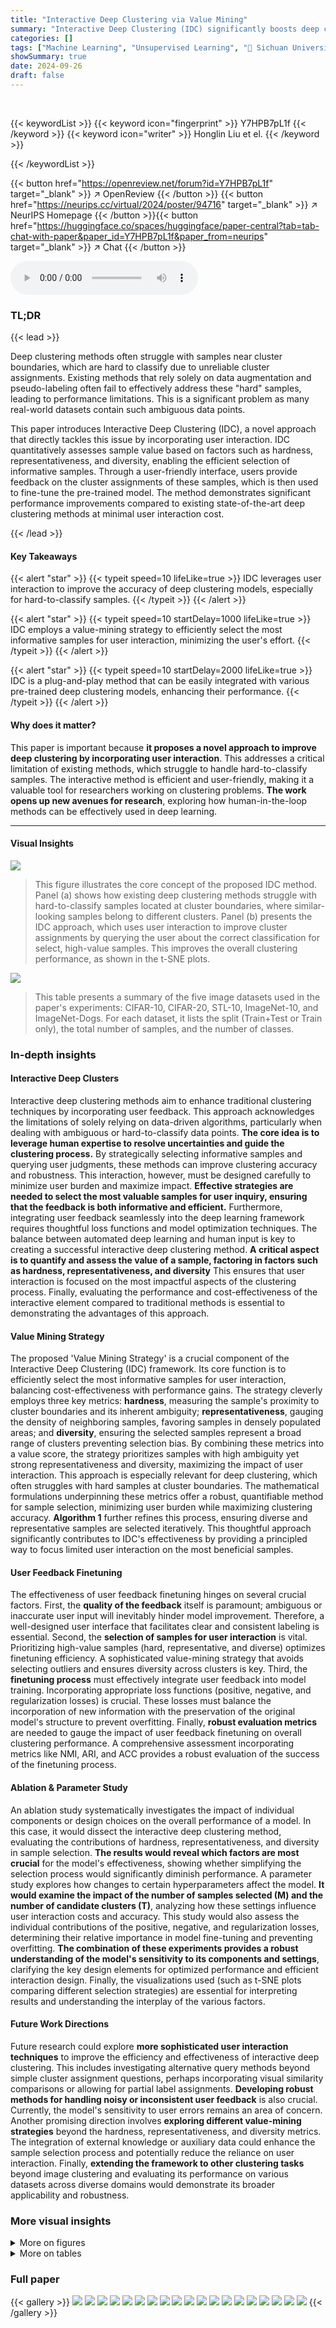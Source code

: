 ```yaml
---
title: "Interactive Deep Clustering via Value Mining"
summary: "Interactive Deep Clustering (IDC) significantly boosts deep clustering performance by strategically incorporating minimal user interaction to resolve ambiguous sample classifications."
categories: []
tags: ["Machine Learning", "Unsupervised Learning", "🏢 Sichuan University",]
showSummary: true
date: 2024-09-26
draft: false
---
```


<br>

{{< keywordList >}}
{{< keyword icon="fingerprint" >}} Y7HPB7pL1f {{< /keyword >}}
{{< keyword icon="writer" >}} Honglin Liu et el. {{< /keyword >}}
 
{{< /keywordList >}}

{{< button href="https://openreview.net/forum?id=Y7HPB7pL1f" target="_blank" >}}
↗ OpenReview
{{< /button >}}
{{< button href="https://neurips.cc/virtual/2024/poster/94716" target="_blank" >}}
↗ NeurIPS Homepage
{{< /button >}}{{< button href="https://huggingface.co/spaces/huggingface/paper-central?tab=tab-chat-with-paper&paper_id=Y7HPB7pL1f&paper_from=neurips" target="_blank" >}}
↗ Chat
{{< /button >}}



<audio controls>
    <source src="https://ai-paper-reviewer.com/Y7HPB7pL1f/podcast.wav" type="audio/wav">
    Your browser does not support the audio element.
</audio>


### TL;DR


{{< lead >}}

Deep clustering methods often struggle with samples near cluster boundaries, which are hard to classify due to unreliable cluster assignments.  Existing methods that rely solely on data augmentation and pseudo-labeling often fail to effectively address these "hard" samples, leading to performance limitations. This is a significant problem as many real-world datasets contain such ambiguous data points.

This paper introduces Interactive Deep Clustering (IDC), a novel approach that directly tackles this issue by incorporating user interaction.  IDC quantitatively assesses sample value based on factors such as hardness, representativeness, and diversity, enabling the efficient selection of informative samples.  Through a user-friendly interface, users provide feedback on the cluster assignments of these samples, which is then used to fine-tune the pre-trained model. The method demonstrates significant performance improvements compared to existing state-of-the-art deep clustering methods at minimal user interaction cost.

{{< /lead >}}


#### Key Takeaways

{{< alert "star" >}}
{{< typeit speed=10 lifeLike=true >}} IDC leverages user interaction to improve the accuracy of deep clustering models, especially for hard-to-classify samples. {{< /typeit >}}
{{< /alert >}}

{{< alert "star" >}}
{{< typeit speed=10 startDelay=1000 lifeLike=true >}} IDC employs a value-mining strategy to efficiently select the most informative samples for user interaction, minimizing the user's effort. {{< /typeit >}}
{{< /alert >}}

{{< alert "star" >}}
{{< typeit speed=10 startDelay=2000 lifeLike=true >}} IDC is a plug-and-play method that can be easily integrated with various pre-trained deep clustering models, enhancing their performance. {{< /typeit >}}
{{< /alert >}}

#### Why does it matter?
This paper is important because **it proposes a novel approach to improve deep clustering by incorporating user interaction**. This addresses a critical limitation of existing methods, which struggle to handle hard-to-classify samples. The interactive method is efficient and user-friendly, making it a valuable tool for researchers working on clustering problems.  **The work opens up new avenues for research**, exploring how human-in-the-loop methods can be effectively used in deep learning.

------
#### Visual Insights



![](https://ai-paper-reviewer.com/Y7HPB7pL1f/figures_1_1.jpg)

> This figure illustrates the core concept of the proposed IDC method.  Panel (a) shows how existing deep clustering methods struggle with hard-to-classify samples located at cluster boundaries, where similar-looking samples belong to different clusters. Panel (b) presents the IDC approach, which uses user interaction to improve cluster assignments by querying the user about the correct classification for select, high-value samples. This improves the overall clustering performance, as shown in the t-SNE plots.





![](https://ai-paper-reviewer.com/Y7HPB7pL1f/tables_6_1.jpg)

> This table presents a summary of the five image datasets used in the paper's experiments: CIFAR-10, CIFAR-20, STL-10, ImageNet-10, and ImageNet-Dogs. For each dataset, it lists the split (Train+Test or Train only), the total number of samples, and the number of classes.





### In-depth insights


#### Interactive Deep Clusters
Interactive deep clustering methods aim to enhance traditional clustering techniques by incorporating user feedback.  This approach acknowledges the limitations of solely relying on data-driven algorithms, particularly when dealing with ambiguous or hard-to-classify data points. **The core idea is to leverage human expertise to resolve uncertainties and guide the clustering process.**  By strategically selecting informative samples and querying user judgments, these methods can improve clustering accuracy and robustness.  This interaction, however, must be designed carefully to minimize user burden and maximize impact. **Effective strategies are needed to select the most valuable samples for user inquiry, ensuring that the feedback is both informative and efficient.** Furthermore, integrating user feedback seamlessly into the deep learning framework requires thoughtful loss functions and model optimization techniques. The balance between automated deep learning and human input is key to creating a successful interactive deep clustering method.  **A critical aspect is to quantify and assess the value of a sample, factoring in factors such as hardness, representativeness, and diversity**  This ensures that user interaction is focused on the most impactful aspects of the clustering process.  Finally, evaluating the performance and cost-effectiveness of the interactive element compared to traditional methods is essential to demonstrating the advantages of this approach.

#### Value Mining Strategy
The proposed 'Value Mining Strategy' is a crucial component of the Interactive Deep Clustering (IDC) framework. Its core function is to efficiently select the most informative samples for user interaction, balancing cost-effectiveness with performance gains. The strategy cleverly employs three key metrics: **hardness**, measuring the sample's proximity to cluster boundaries and its inherent ambiguity; **representativeness**, gauging the density of neighboring samples, favoring samples in densely populated areas; and **diversity**, ensuring the selected samples represent a broad range of clusters preventing selection bias. By combining these metrics into a value score, the strategy prioritizes samples with high ambiguity yet strong representativeness and diversity, maximizing the impact of user interaction. This approach is especially relevant for deep clustering, which often struggles with hard samples at cluster boundaries. The mathematical formulations underpinning these metrics offer a robust, quantifiable method for sample selection, minimizing user burden while maximizing clustering accuracy.  **Algorithm 1** further refines this process, ensuring diverse and representative samples are selected iteratively. This thoughtful approach significantly contributes to IDC's effectiveness by providing a principled way to focus limited user interaction on the most beneficial samples.

#### User Feedback Finetuning
The effectiveness of user feedback finetuning hinges on several crucial factors.  First, the **quality of the feedback** itself is paramount; ambiguous or inaccurate user input will inevitably hinder model improvement.  Therefore, a well-designed user interface that facilitates clear and consistent labeling is essential.  Second, the **selection of samples for user interaction** is vital. Prioritizing high-value samples (hard, representative, and diverse) optimizes finetuning efficiency.  A sophisticated value-mining strategy that avoids selecting outliers and ensures diversity across clusters is key.  Third, the **finetuning process** must effectively integrate user feedback into model training. Incorporating appropriate loss functions (positive, negative, and regularization losses) is crucial.  These losses must balance the incorporation of new information with the preservation of the original model's structure to prevent overfitting.   Finally,  **robust evaluation metrics** are needed to gauge the impact of user feedback finetuning on overall clustering performance.  A comprehensive assessment incorporating metrics like NMI, ARI, and ACC provides a robust evaluation of the success of the finetuning process.

#### Ablation & Parameter Study
An ablation study systematically investigates the impact of individual components or design choices on the overall performance of a model.  In this case, it would dissect the interactive deep clustering method, evaluating the contributions of hardness, representativeness, and diversity in sample selection. **The results would reveal which factors are most crucial** for the model's effectiveness, showing whether simplifying the selection process would significantly diminish performance.  A parameter study explores how changes to certain hyperparameters affect the model. **It would examine the impact of the number of samples selected (M) and the number of candidate clusters (T)**, analyzing how these settings influence user interaction costs and accuracy. This study would also assess the individual contributions of the positive, negative, and regularization losses, determining their relative importance in model fine-tuning and preventing overfitting.  **The combination of these experiments provides a robust understanding of the model's sensitivity to its components and settings**, clarifying the key design elements for optimized performance and efficient interaction design.  Finally, the visualizations used (such as t-SNE plots comparing different selection strategies) are essential for interpreting results and understanding the interplay of the various factors.

#### Future Work Directions
Future research could explore **more sophisticated user interaction techniques** to improve the efficiency and effectiveness of interactive deep clustering.  This includes investigating alternative query methods beyond simple cluster assignment questions, perhaps incorporating visual similarity comparisons or allowing for partial label assignments.  **Developing robust methods for handling noisy or inconsistent user feedback** is also crucial.  Currently, the model's sensitivity to user errors remains an area of concern.   Another promising direction involves **exploring different value-mining strategies** beyond the hardness, representativeness, and diversity metrics. The integration of external knowledge or auxiliary data could enhance the sample selection process and potentially reduce the reliance on user interaction. Finally, **extending the framework to other clustering tasks** beyond image clustering and evaluating its performance on various datasets across diverse domains would demonstrate its broader applicability and robustness.


### More visual insights

<details>
<summary>More on figures
</summary>


![](https://ai-paper-reviewer.com/Y7HPB7pL1f/figures_1_2.jpg)

> This figure illustrates the core concept of the proposed method.  Panel (a) shows how existing deep clustering methods struggle to distinguish hard samples at cluster boundaries, where similar-looking samples may belong to different clusters.  Panel (b) presents the solution proposed in the paper: Interactive Deep Clustering (IDC), which addresses the problem by incorporating user interaction.  IDC selects important samples, queries the user about their correct cluster assignments, and uses this feedback to improve the clustering model's performance.


![](https://ai-paper-reviewer.com/Y7HPB7pL1f/figures_3_1.jpg)

> This figure illustrates the two-stage process of the Interactive Deep Clustering (IDC) method.  The first stage involves selecting valuable samples (based on hardness, representativeness, and diversity) and querying the user about their cluster assignments. The second stage uses the user feedback (positive and negative) to fine-tune a pre-trained clustering model, incorporating a regularization loss to prevent overfitting.  The diagram shows the flow of data, user interaction, and model optimization, highlighting the key components and their interactions.


![](https://ai-paper-reviewer.com/Y7HPB7pL1f/figures_7_1.jpg)

> This figure shows the effectiveness of the sample selection strategy used in the Interactive Deep Clustering (IDC) method.  It uses t-SNE to visualize samples selected based on different criteria: (a) Hardness only, (b) Hardness and Representativeness, and (c) Hardness, Representativeness, and Diversity. The red dots represent the selected samples.  Comparing the three visualizations demonstrates how incorporating representativeness and diversity into the selection process improves the distribution of selected samples, preventing them from collapsing into a few clusters and enhancing their overall value for user interaction.


![](https://ai-paper-reviewer.com/Y7HPB7pL1f/figures_8_1.jpg)

> This figure shows the t-SNE visualizations of samples selected using three different strategies: using only hardness, hardness and representativeness, and hardness, representativeness, and diversity.  It highlights how the combination of all three criteria leads to a more balanced selection of samples across clusters, which is more suitable for interactive deep clustering improvement than selecting only samples based on their hardness.


</details>




<details>
<summary>More on tables
</summary>


![](https://ai-paper-reviewer.com/Y7HPB7pL1f/tables_7_1.jpg)
> This table compares the performance of the proposed Interactive Deep Clustering (IDC) method with 14 state-of-the-art deep clustering methods across five benchmark datasets (CIFAR-10, CIFAR-20, STL-10, ImageNet-10, and ImageNet-Dogs).  The results are evaluated using three metrics: Normalized Mutual Information (NMI), Accuracy (ACC), and Adjusted Rand Index (ARI).  A baseline is also included where 500 cluster assignments were manually corrected to provide a clearer comparison.

![](https://ai-paper-reviewer.com/Y7HPB7pL1f/tables_8_1.jpg)
> This table presents the performance of the IDC model using different sample selection strategies. The strategies include using only hardness, hardness and representativeness, and hardness, representativeness, and diversity. The table shows that combining all three criteria leads to the best performance on both datasets (CIFAR-20 and ImageNet-Dogs).

![](https://ai-paper-reviewer.com/Y7HPB7pL1f/tables_8_2.jpg)
> This table presents the performance of the IDC model on CIFAR-20 and ImageNet-Dogs datasets using different combinations of the positive loss (Lpos), negative loss (Lneg), and regularization loss (Lreg). It demonstrates the contribution of each loss term to the overall performance and shows that using all three loss terms leads to the best results.

</details>




### Full paper

{{< gallery >}}
<img src="https://ai-paper-reviewer.com/Y7HPB7pL1f/1.png" class="grid-w50 md:grid-w33 xl:grid-w25" />
<img src="https://ai-paper-reviewer.com/Y7HPB7pL1f/2.png" class="grid-w50 md:grid-w33 xl:grid-w25" />
<img src="https://ai-paper-reviewer.com/Y7HPB7pL1f/3.png" class="grid-w50 md:grid-w33 xl:grid-w25" />
<img src="https://ai-paper-reviewer.com/Y7HPB7pL1f/4.png" class="grid-w50 md:grid-w33 xl:grid-w25" />
<img src="https://ai-paper-reviewer.com/Y7HPB7pL1f/5.png" class="grid-w50 md:grid-w33 xl:grid-w25" />
<img src="https://ai-paper-reviewer.com/Y7HPB7pL1f/6.png" class="grid-w50 md:grid-w33 xl:grid-w25" />
<img src="https://ai-paper-reviewer.com/Y7HPB7pL1f/7.png" class="grid-w50 md:grid-w33 xl:grid-w25" />
<img src="https://ai-paper-reviewer.com/Y7HPB7pL1f/8.png" class="grid-w50 md:grid-w33 xl:grid-w25" />
<img src="https://ai-paper-reviewer.com/Y7HPB7pL1f/9.png" class="grid-w50 md:grid-w33 xl:grid-w25" />
<img src="https://ai-paper-reviewer.com/Y7HPB7pL1f/10.png" class="grid-w50 md:grid-w33 xl:grid-w25" />
<img src="https://ai-paper-reviewer.com/Y7HPB7pL1f/11.png" class="grid-w50 md:grid-w33 xl:grid-w25" />
<img src="https://ai-paper-reviewer.com/Y7HPB7pL1f/12.png" class="grid-w50 md:grid-w33 xl:grid-w25" />
<img src="https://ai-paper-reviewer.com/Y7HPB7pL1f/13.png" class="grid-w50 md:grid-w33 xl:grid-w25" />
<img src="https://ai-paper-reviewer.com/Y7HPB7pL1f/14.png" class="grid-w50 md:grid-w33 xl:grid-w25" />
<img src="https://ai-paper-reviewer.com/Y7HPB7pL1f/15.png" class="grid-w50 md:grid-w33 xl:grid-w25" />
<img src="https://ai-paper-reviewer.com/Y7HPB7pL1f/16.png" class="grid-w50 md:grid-w33 xl:grid-w25" />
<img src="https://ai-paper-reviewer.com/Y7HPB7pL1f/17.png" class="grid-w50 md:grid-w33 xl:grid-w25" />
<img src="https://ai-paper-reviewer.com/Y7HPB7pL1f/18.png" class="grid-w50 md:grid-w33 xl:grid-w25" />
<img src="https://ai-paper-reviewer.com/Y7HPB7pL1f/19.png" class="grid-w50 md:grid-w33 xl:grid-w25" />
{{< /gallery >}}